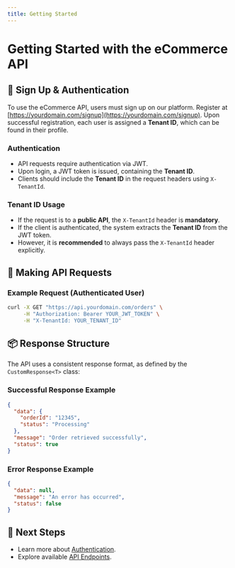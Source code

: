 ```yaml
---
title: Getting Started
---
```


# Getting Started with the eCommerce API

## 📝 Sign Up & Authentication
To use the eCommerce API, users must sign up on our platform. Register at [https://yourdomain.com/signup](https://yourdomain.com/signup). Upon successful registration, each user is assigned a **Tenant ID**, which can be found in their profile.

### **Authentication**
- API requests require authentication via JWT.
- Upon login, a JWT token is issued, containing the **Tenant ID**.
- Clients should include the **Tenant ID** in the request headers using `X-TenantId`.

### **Tenant ID Usage**
- If the request is to a **public API**, the `X-TenantId` header is **mandatory**.
- If the client is authenticated, the system extracts the **Tenant ID** from the JWT token.
- However, it is **recommended** to always pass the `X-TenantId` header explicitly.

## 🔑 Making API Requests
### **Example Request (Authenticated User)**
```bash
curl -X GET "https://api.yourdomain.com/orders" \
     -H "Authorization: Bearer YOUR_JWT_TOKEN" \
     -H "X-TenantId: YOUR_TENANT_ID"
```

## 📦 Response Structure
The API uses a consistent response format, as defined by the `CustomResponse<T>` class:

### **Successful Response Example**
```json
{
  "data": {
    "orderId": "12345",
    "status": "Processing"
  },
  "message": "Order retrieved successfully",
  "status": true
}
```

### **Error Response Example**
```json
{
  "data": null,
  "message": "An error has occurred",
  "status": false
}
```

## 🚀 Next Steps
- Learn more about [Authentication](authentication.md).
- Explore available [API Endpoints](api-endpoints/README.md).
